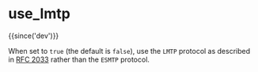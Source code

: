 # use_lmtp

{{since('dev')}}

When set to `true` (the default is `false`), use the `LMTP` protocol
as described in [RFC 2033](https://www.rfc-editor.org/rfc/rfc2033)
rather than the `ESMTP` protocol.

